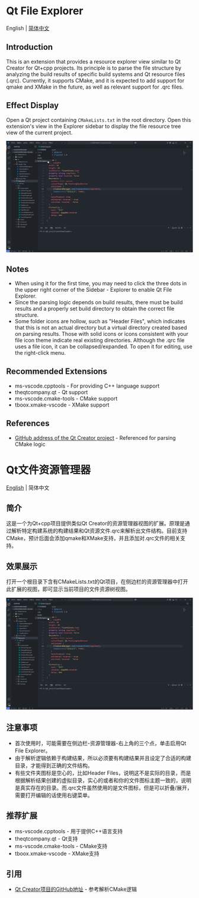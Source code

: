 # Qt File Explorer
English | [简体中文](#简体中文)

## Introduction
This is an extension that provides a resource explorer view similar to Qt Creator for Qt+cpp projects. Its principle is to parse the file structure by analyzing the build results of specific build systems and Qt resource files (.qrc). Currently, it supports CMake, and it is expected to add support for qmake and XMake in the future, as well as relevant support for .qrc files.

## Effect Display
Open a Qt project containing `CMakeLists.txt` in the root directory. Open this extension's view in the Explorer sidebar to display the file resource tree view of the current project.

![Example Image](res/example.png)

## Notes
- When using it for the first time, you may need to click the three dots in the upper right corner of the Sidebar - Explorer to enable Qt File Explorer.
- Since the parsing logic depends on build results, there must be build results and a properly set build directory to obtain the correct file structure.
- Some folder icons are hollow, such as "Header Files", which indicates that this is not an actual directory but a virtual directory created based on parsing results. Those with solid icons or icons consistent with your file icon theme indicate real existing directories. Although the .qrc file uses a file icon, it can be collapsed/expanded. To open it for editing, use the right-click menu.

## Recommended Extensions
- ms-vscode.cpptools - For providing C++ language support
- theqtcompany.qt - Qt support
- ms-vscode.cmake-tools - CMake support
- tboox.xmake-vscode - XMake support

## References
- [GitHub address of the Qt Creator project](https://github.com/qt-creator/qt-creator) - Referenced for parsing CMake logic


# <a id="简体中文"></a>Qt文件资源管理器 
[English](#qt-file-explorer) | 简体中文

## 简介
这是一个为Qt+cpp项目提供类似Qt Creator的资源管理器视图的扩展。原理是通过解析特定构建系统的构建结果和Qt资源文件.qrc来解析出文件结构。目前支持CMake，预计后面会添加qmake和XMake支持，并且添加对.qrc文件的相关支持。

## 效果展示
打开一个根目录下含有CMakeLists.txt的Qt项目，在侧边栏的资源管理器中打开此扩展的视图，即可显示当前项目的文件资源树视图。

![示例图片](res/example.png)

## 注意事项
- 首次使用时，可能需要在侧边栏-资源管理器-右上角的三个点，单击启用Qt File Explorer。
- 由于解析逻辑依赖于构建结果，所以必须要有构建结果并且设定了合适的构建目录，才能得到正确的文件结构。
- 有些文件夹图标是空心的，比如Header Files，说明这不是实际的目录，而是根据解析结果创建的虚拟目录，实心的或者和你的文件图标主题一致的，说明是真实存在的目录。而.qrc文件虽然使用的是文件图标，但是可以折叠/展开，需要打开编辑的话使用右键菜单。

## 推荐扩展
- ms-vscode.cpptools - 用于提供C++语言支持
- theqtcompany.qt - Qt支持
- ms-vscode.cmake-tools - CMake支持
- tboox.xmake-vscode - XMake支持

## 引用
- [Qt Creator项目的GitHub地址](https://github.com/qt-creator/qt-creator) - 参考解析CMake逻辑